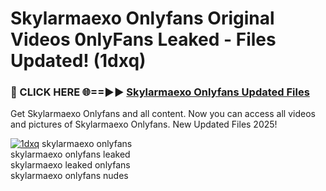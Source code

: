 # Skylarmaexo Onlyfans Original Videos 0nlyFans Leaked - Files Updated! (1dxq)

<h3>🔴 CLICK HERE 🌐==►► <a href="https://tinyurl.com/3hn5wdd3" rel="nofollow">Skylarmaexo Onlyfans Updated Files</a></h3>

Get Skylarmaexo Onlyfans and all content. Now you can access all videos and pictures of Skylarmaexo Onlyfans. New Updated Files 2025!

[![1dxq](https://i.imgur.com/4HnBqBT.gif)](https://tinyurl.com/3hn5wdd3)
skylarmaexo onlyfans<br>
skylarmaexo onlyfans leaked<br>
skylarmaexo leaked onlyfans<br>
skylarmaexo onlyfans nudes